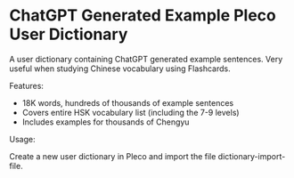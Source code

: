 # ChatGPT Generated Example Pleco User Dictionary

A user dictionary containing ChatGPT generated example sentences. Very useful when studying Chinese vocabulary using Flashcards.

Features:

- 18K words, hundreds of thousands of example sentences
- Covers entire HSK vocabulary list (including the 7-9 levels)
- Includes examples for thousands of Chengyu

Usage:

Create a new user dictionary in Pleco and import the file dictionary-import-file.



